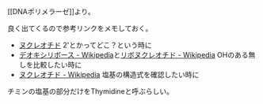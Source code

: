 [[DNAポリメラーゼ]]より。

良く出てくるので参考リンクをメモしておく。

- [ヌクレオチド](http://nature.cc.hirosaki-u.ac.jp/lab/3/animsci/text_id/Nucleotides.html) 2'とかってどこ？という時に
- [デオキシリボース - Wikipedia](https://ja.wikipedia.org/wiki/%E3%83%87%E3%82%AA%E3%82%AD%E3%82%B7%E3%83%AA%E3%83%9C%E3%83%BC%E3%82%B9)と[リボヌクレオチド - Wikipedia](https://ja.wikipedia.org/wiki/%E3%83%AA%E3%83%9C%E3%83%8C%E3%82%AF%E3%83%AC%E3%82%AA%E3%83%81%E3%83%89) OHのある無しを比較したい時に
- [ヌクレオチド - Wikipedia](https://ja.wikipedia.org/wiki/%E3%83%8C%E3%82%AF%E3%83%AC%E3%82%AA%E3%83%81%E3%83%89) 塩基の構造式を確認したい時に

チミンの塩基の部分だけをThymidineと呼ぶらしい。